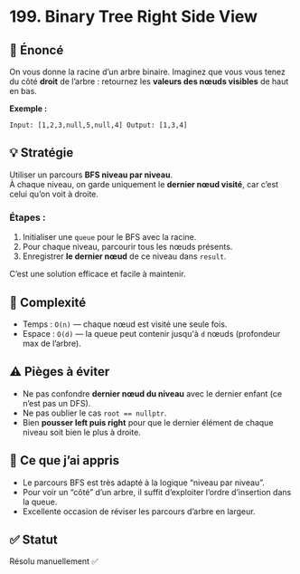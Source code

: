 # 199. Binary Tree Right Side View

## 📝 Énoncé

On vous donne la racine d’un arbre binaire. Imaginez que vous vous tenez du côté **droit** de l’arbre : retournez les **valeurs des nœuds visibles** de haut en bas.

**Exemple :**

`Input: [1,2,3,null,5,null,4]
Output: [1,3,4]`

## 💡 Stratégie

Utiliser un parcours **BFS niveau par niveau**.  
À chaque niveau, on garde uniquement le **dernier nœud visité**, car c’est celui qu’on voit à droite.

### Étapes :
1. Initialiser une `queue` pour le BFS avec la racine.
2. Pour chaque niveau, parcourir tous les nœuds présents.
3. Enregistrer **le dernier nœud** de ce niveau dans `result`.

C’est une solution efficace et facile à maintenir.

## 🧠 Complexité

- Temps : `O(n)` — chaque nœud est visité une seule fois.
- Espace : `O(d)` — la queue peut contenir jusqu'à `d` nœuds (profondeur max de l’arbre).

## ⚠️ Pièges à éviter

- Ne pas confondre **dernier nœud du niveau** avec le dernier enfant (ce n’est pas un DFS).
- Ne pas oublier le cas `root == nullptr`.
- Bien **pousser left puis right** pour que le dernier élément de chaque niveau soit bien le plus à droite.

## 💬 Ce que j’ai appris

- Le parcours BFS est très adapté à la logique “niveau par niveau”.
- Pour voir un “côté” d’un arbre, il suffit d’exploiter l’ordre d’insertion dans la queue.
- Excellente occasion de réviser les parcours d’arbre en largeur.

## ✅ Statut

Résolu manuellement ✅